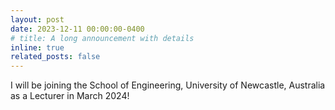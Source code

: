```yaml
---
layout: post
date: 2023-12-11 00:00:00-0400
# title: A long announcement with details
inline: true
related_posts: false
---
```


I will be joining the School of Engineering, University of Newcastle, Australia as a Lecturer in March 2024!
